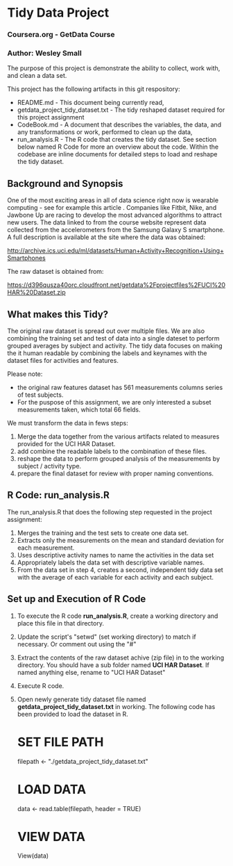 # Tidy Data Project
### Coursera.org - GetData Course 
### Author: Wesley Small

The purpose of this project is demonstrate the ability to collect, work with, and clean a data set. 

This project has the following artifacts in this git respository:

* README.md - This document being currently read,
* getdata_project_tidy_dataset.txt - The tidy reshaped dataset required for this project assignment
* CodeBook.md -  A document that describes the variables, the data, and any transformations or work, performed to clean up the data,
* run_analysis.R - The R code that creates the tidy dataset.  See section below named R Code for more an overview about the code.  Within the codebase are inline documents for detailed steps to load and reshape the tidy dataset.


## Background and Synopsis

One of the most exciting areas in all of data science right now is wearable computing - see for example this article . Companies like Fitbit, Nike, and Jawbone Up are racing to develop the most advanced algorithms to attract new users. The data linked to from the course website represent data collected from the accelerometers from the Samsung Galaxy S smartphone. A full description is available at the site where the data was obtained: 

<http://archive.ics.uci.edu/ml/datasets/Human+Activity+Recognition+Using+Smartphones>

The raw dataset is obtained from:

<https://d396qusza40orc.cloudfront.net/getdata%2Fprojectfiles%2FUCI%20HAR%20Dataset.zip>


## What makes this Tidy?

The original raw dataset is spread out over multiple files.  We are also combining the training set and test of data into a single dateset to perform grouped averages by subject and activity.  The tidy data focuses on making the it human readable by combining the labels and keynames with the dataset files for activities and features. 

Please note:
* the original raw features dataset has 561 measurements columns series of test subjects. 
* For the puspose of this assignment, we are only interested a subset measurements taken, which total 66 fields.

We must transform the data in fews steps:
1. Merge the data together from the various artifacts related to measures provided for the UCI HAR Dataset.
2. add combine the readable labels to the combination of these files.
3. reshape the data to perform grouped analysis of the measurements by subject / activity type.
4. prepare the final dataset for review with proper naming conventions.


## R Code: run_analysis.R

The run_analysis.R that does the following step requested in the project assignment:
 
1. Merges the training and the test sets to create one data set.
2. Extracts only the measurements on the mean and standard deviation for each measurement. 
3. Uses descriptive activity names to name the activities in the data set
4. Appropriately labels the data set with descriptive variable names. 
5. From the data set in step 4, creates a second, independent tidy data set with the average of each variable for each activity and each subject.


## Set up and Execution of R Code

1. To execute the R code **run_analysis.R**, create a working directory and place this file in that directory.
2. Update the script's "setwd" (set working directory) to match if necessary.  Or comment out using the "#"
3. Extract the contents of the raw dataset achive (zip file) in to the working directory.  You should have a sub folder named **UCI HAR Dataset**.  If named anything else, rename to "UCI HAR Dataset"
4. Execute R code.
5. Open newly generate tidy dataset file named **getdata_project_tidy_dataset.txt** in working. The following code has been provided to load the dataset in R.

    # SET FILE PATH
    filepath <- "./getdata_project_tidy_dataset.txt"
    
    # LOAD DATA
    data <- read.table(filepath, header = TRUE) 
    
    # VIEW DATA
    View(data)

